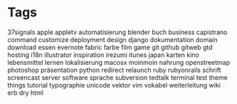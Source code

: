 # Tags

37signals
apple
appletv
automatisierung
blender
buch
business
capistrano
command
customize
deployment
design
django
dokumentation
domain
download
essen
evernote
fabric
farbe
film
game
git
github
gitweb
gtd
hosting
i18n
illustrator
inspiration
irezumi
itunes
japan
karten
kino
lebensmittel
lernen
lokalisierung
macosx
moinmoin
nahrung
openstreetmap
photoshop
präsentation
python
redirect
relaunch
ruby
rubyonrails
schrift
screencast
server
software
sprache
subversion
tedtalk
terminal
test
theme
things
tutorial
typographie
unicode
vektor
vim
vokabel
weiterleitung
wiki
erb
dry
html
